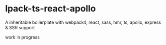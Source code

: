 # lpack-ts-react-apollo

A inheritable boilerplate with webpack4, react, sass, hmr, ts, apollo, express & SSR support

work in progress